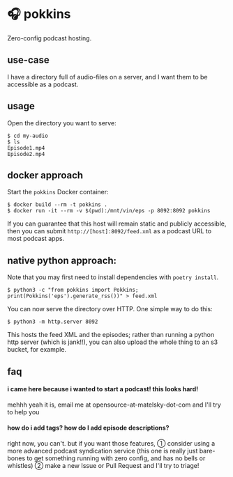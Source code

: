 # 🎧 pokkins

Zero-config podcast hosting.

## use-case

I have a directory full of audio-files on a server, and I want them to be accessible as a podcast.

## usage 

Open the directory you want to serve:

```shell
$ cd my-audio
$ ls
Episode1.mp4
Episode2.mp4
```

## docker approach 

Start the `pokkins` Docker container:


```shell
$ docker build --rm -t pokkins .
$ docker run -it --rm -v $(pwd):/mnt/vin/eps -p 8092:8092 pokkins
```

If you can guarantee that this host will remain static and publicly accessible, then you can submit `http://[host]:8092/feed.xml` as a podcast URL to most podcast apps. 


## native python approach:

Note that you may first need to install dependencies with `poetry install`.

```shell
$ python3 -c "from pokkins import Pokkins; print(Pokkins('eps').generate_rss())" > feed.xml
```

You can now serve the directory over HTTP. One simple way to do this:

```shell
$ python3 -m http.server 8092
```

This hosts the feed XML and the episodes; rather than running a python http server (which is jank!!), you can also upload the whole thing to an s3 bucket, for example.

## faq

#### i came here because i wanted to start a podcast! this looks hard!

mehhh yeah it is, email me at opensource-at-matelsky-dot-com and I'll try to help you

#### how do i add tags? how do I add episode descriptions?

right now, you can't. but if you want those features, ① consider using a more advanced podcast syndication service (this one is really just bare-bones to get something running with zero config, and has no bells or whistles) ②  make a new Issue or Pull Request and I'll try to triage!
